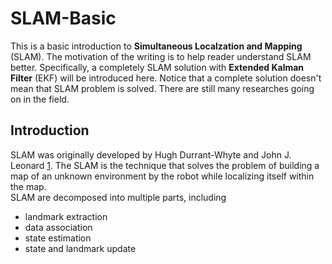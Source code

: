 # SLAM-Basic
This is a basic introduction to <b>Simultaneous Localzation and Mapping</b> (SLAM). The motivation of the writing is to help reader understand SLAM better. Specifically, a completely SLAM solution with <b>Extended Kalman Filter</b> (EKF) will be introduced here. Notice that a complete solution doesn't mean that SLAM problem is solved. There are still many researches going on in the field.

## Introduction
SLAM was originally developed by Hugh Durrant-Whyte and John J. Leonard [1](https://ieeexplore.ieee.org/document/88147). The SLAM is the technique that solves the problem of building a map of an unknown environment by the robot while localizing itself within the map.
\
SLAM are decomposed into multiple parts, including
* landmark extraction
* data association
* state estimation
* state and landmark update
